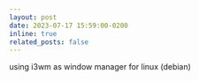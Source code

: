 ```yaml
---
layout: post
date: 2023-07-17 15:59:00-0200
inline: true
related_posts: false
---
```


using i3wm as window manager for linux (debian)

